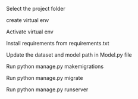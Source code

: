 Select the project folder

create virtual env

Activate virtual env

Install requirements from requirements.txt

Update the dataset and model path in Model.py file

Run python manage.py makemigrations

Run python manage.py migrate

Run python manage.py runserver


